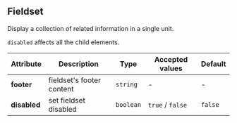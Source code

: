 ## Fieldset

Display a collection of related information in a single unit.

<ex-code name="ex-fieldset-basic"></ex-code>

<ex-code name="ex-fieldset-custom"></ex-code>

<ex-code name="ex-fieldset-disabled">

<code>disabled</code> affects all the child elements.

</ex-code>

<ex-footer edit-link="https://github.com/zeit-ui/vue/edit/master/docs/en-us/components/avatar.md">

| Attribute    | Description               | Type      | Accepted values  | Default |
| ------------ | ------------------------- | --------- | ---------------- | ------- |
| **footer**   | fieldset's footer content | `string`  | -                | -       |
| **disabled** | set fieldset disabled     | `boolean` | `true` / `false` | `false` |

</ex-footer>
